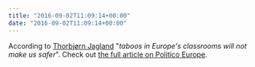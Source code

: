```yaml
---
title: "2016-09-02T11:09:14+00:00"
date: "2016-09-02T11:09:14+00:00"
---
```


According to [Thorbjørn Jagland](https://twitter.com/TJagland/status/771355048957927425/photo/1) "*taboos in Europe's classrooms will not make us safer*". Check out [the full article on Politico Europe](http://www.politico.eu/article/teaching-young-europeans-how-to-talk-about-terrorism-schools-major-role/).
